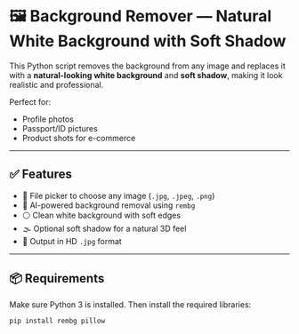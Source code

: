 # 🖼️ Background Remover — Natural White Background with Soft Shadow

This Python script removes the background from any image and replaces it with a **natural-looking white background** and **soft shadow**, making it look realistic and professional.

Perfect for:
- Profile photos
- Passport/ID pictures
- Product shots for e-commerce

---

## ✅ Features

- 📂 File picker to choose any image (`.jpg`, `.jpeg`, `.png`)
- 🤖 AI-powered background removal using `rembg`
- ⚪ Clean white background with soft edges
- 🌫️ Optional soft shadow for a natural 3D feel
- 💾 Output in HD `.jpg` format

---

## 📦 Requirements

Make sure Python 3 is installed. Then install the required libraries:

```bash
pip install rembg pillow
